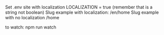 Set .env site with localization
LOCALIZATION = true (remember that is a string not boolean)
Slug example with localization:
/en/home
Slug example with no localization
/home

to watch: npm run watch